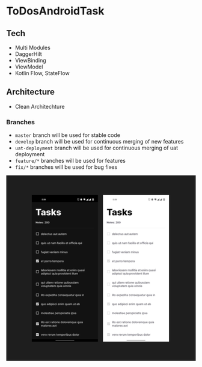 # ToDosAndroidTask

## Tech
- Multi Modules
- DaggerHilt
- ViewBinding
- ViewModel
- Kotlin Flow, StateFlow

## Architecture
- Clean Architechture

### Branches
- `master` branch will be used for stable code
- `develop` branch will be used for continuous merging of new features
- `uat-deployment` branch will be used for continuous merging of uat deployment
- `feature/*` branches will be used for features
- `fix/*` branches will be used for bug fixes

![Todoist](https://raw.githubusercontent.com/winechit-dev/ToDosAndroidTask/master/Screenshot%202022-10-31%20at%206.07.53%20PM.png)
